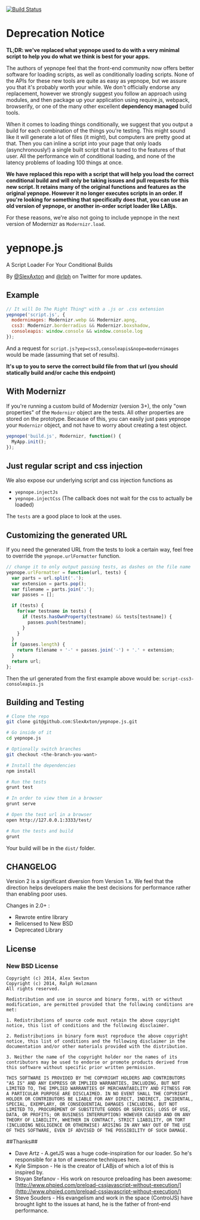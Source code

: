 [![Build Status](https://api.travis-ci.org/SlexAxton/yepnope.js.png?branch=master)](https://travis-ci.org/SlexAxton/yepnope.js)

# Deprecation Notice

**TL;DR: we've replaced what yepnope used to do with a very minimal script to help you do what we think is best for your apps.**

The authors of yepnope feel that the front-end community now offers better software for loading scripts, as well
as conditionally loading scripts. None of the APIs for these new tools are quite as easy as yepnope, but we assure
you that it's probably worth your while. We don't officially endorse any replacement, however we strongly suggest
you follow an approach using modules, and then package up your application using require.js, webpack, browserify,
or one of the many other excellent **dependency managed** build tools.

When it comes to loading things conditionally, we suggest that you output a build for each combination of the things
you're testing. This might sound like it will generate a lot of files (it might), but computers are pretty good
at that. Then you can inline a script into your page that only loads (asynchronously!) a single built script
that is tuned to the features of that user. All the performance win of conditional loading, and none of the
latency problems of loading 100 things at once.

**We have replaced this repo with a script that will help you load the correct conditional build and will
only be taking issues and pull requests for this new script. It retains many of the original functions
and features as the original yepnope. However it no longer executes scripts in an order. If you're looking
for something that specifically does that, you can use an old version of yepnope, or another in-order
script loader like LABjs.**

For these reasons, we're also not going to include yepnope in the next version of Modernizr as `Modernizr.load`.

# yepnope.js

A Script Loader For Your Conditional Builds

By [@SlexAxton](http://twitter.com/SlexAxton) and [@rlph](http://twitter.com/rlph) on Twitter for more updates.

## Example

```javascript
// It will Do The Right Thing™ with a .js or .css extension
yepnope('script.js', {
  modernimages: Modernizr.webp && Modernizr.apng,
  css3: Modernizr.borderradius && Modernizr.boxshadow,
  consoleapis: window.console && window.console.log
});
```

And a request for `script.js?yep=css3,consoleapis&nope=modernimages` would be made (assuming that set of results).

**It's up to you to serve the correct build file from that url (you should statically build and/or cache this endpoint)**

## With Modernizr

If you're running a custom build of Modernizr (version 3+), the only "own properties" of the `Modernizr` object are the
tests. All other properties are stored on the prototype. Because of this, you can easily just pass yepnope your `Modernizr`
object, and not have to worry about creating a test object.

```javascript
yepnope('build.js', Modernizr, function() {
  MyApp.init();
});
```

## Just regular script and css injection

We also expose our underlying script and css injection functions as

* `yepnope.injectJs`
* `yepnope.injectCss` (The callback does not wait for the css to actually be loaded)

The `tests` are a good place to look at the uses.

## Customizing the generated URL

If you need the generated URL from the tests to look a certain way, feel free to override the
`yepnope.urlFormatter` function.

```javascript
// change it to only output passing tests, as dashes on the file name
yepnope.urlFormatter = function(url, tests) {
  var parts = url.split('.');
  var extension = parts.pop();
  var filename = parts.join('.');
  var passes = [];

  if (tests) {
    for(var testname in tests) {
      if (tests.hasOwnProperty(testname) && tests[testname]) {
        passes.push(testname);
      }
    }
  }
  if (passes.length) {
    return filename + '-' + passes.join('-') + '.' + extension;
  }
  return url;
};
```

Then the url generated from the first example above would be: `script-css3-consoleapis.js`

## Building and Testing

```sh
# Clone the repo
git clone git@github.com:SlexAxton/yepnope.js.git

# Go inside of it
cd yepnope.js

# Optionally switch branches
git checkout <the-branch-you-want>

# Install the dependencies
npm install

# Run the tests
grunt test

# In order to view them in a browser
grunt serve

# Open the test url in a browser
open http://127.0.0.1:3333/test/

# Run the tests and build
grunt
```

Your build will be in the `dist/` folder.

## CHANGELOG

Version 2 is a significant diversion from Version 1.x. We feel that the direction helps developers make the best decisions for performance rather than enabling poor uses.

Changes in 2.0+ :

* Rewrote entire library
* Relicensed to New BSD
* Deprecated Library

## License

### New BSD License

```
Copyright (c) 2014, Alex Sexton
Copyright (c) 2014, Ralph Holzmann
All rights reserved.

Redistribution and use in source and binary forms, with or without modification, are permitted provided that the following conditions are met:

1. Redistributions of source code must retain the above copyright notice, this list of conditions and the following disclaimer.

2. Redistributions in binary form must reproduce the above copyright notice, this list of conditions and the following disclaimer in the documentation and/or other materials provided with the distribution.

3. Neither the name of the copyright holder nor the names of its contributors may be used to endorse or promote products derived from this software without specific prior written permission.

THIS SOFTWARE IS PROVIDED BY THE COPYRIGHT HOLDERS AND CONTRIBUTORS "AS IS" AND ANY EXPRESS OR IMPLIED WARRANTIES, INCLUDING, BUT NOT LIMITED TO, THE IMPLIED WARRANTIES OF MERCHANTABILITY AND FITNESS FOR A PARTICULAR PURPOSE ARE DISCLAIMED. IN NO EVENT SHALL THE COPYRIGHT HOLDER OR CONTRIBUTORS BE LIABLE FOR ANY DIRECT, INDIRECT, INCIDENTAL, SPECIAL, EXEMPLARY, OR CONSEQUENTIAL DAMAGES (INCLUDING, BUT NOT LIMITED TO, PROCUREMENT OF SUBSTITUTE GOODS OR SERVICES; LOSS OF USE, DATA, OR PROFITS; OR BUSINESS INTERRUPTION) HOWEVER CAUSED AND ON ANY THEORY OF LIABILITY, WHETHER IN CONTRACT, STRICT LIABILITY, OR TORT (INCLUDING NEGLIGENCE OR OTHERWISE) ARISING IN ANY WAY OUT OF THE USE OF THIS SOFTWARE, EVEN IF ADVISED OF THE POSSIBILITY OF SUCH DAMAGE.
```

##Thanks##

* Dave Artz - A.getJS was a huge code-inspiration for our loader. So he's responsible for a ton of awesome techniques here.
* Kyle Simpson - He is the creator of LABjs of which a lot of this is inspired by.
* Stoyan Stefanov - His work on resource preloading has been awesome: [http://www.phpied.com/preload-cssjavascript-without-execution/](http://www.phpied.com/preload-cssjavascript-without-execution/)
* Steve Souders - His evangelism and work in the space (ControlJS) have brought light to the issues at hand, he is the father of front-end performance.

